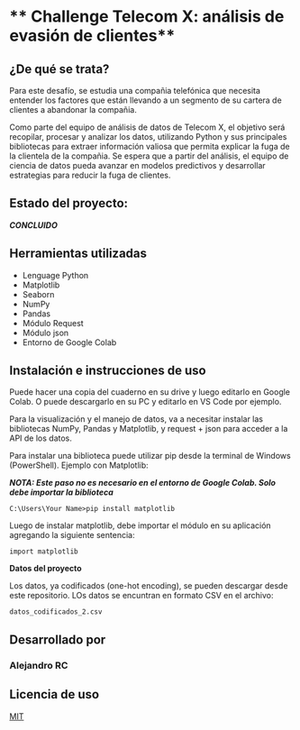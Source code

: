 # ** Challenge Telecom X: análisis de evasión de clientes**


## ¿De qué se trata?
 Para este desafío, se estudia una compañia telefónica que necesita entender los factores que están llevando a un segmento de su cartera de clientes a abandonar la compañia.

Como parte del equipo de análisis de datos de Telecom X, el objetivo será recopilar, procesar y analizar los datos, utilizando Python y sus principales bibliotecas para extraer información valiosa que permita explicar la fuga de la clientela de la compañia. Se espera que a partir del análisis, el equipo de ciencia de datos pueda avanzar en modelos predictivos y desarrollar estrategias para reducir la fuga de clientes.


## Estado del proyecto: 
***CONCLUIDO***
## Herramientas utilizadas
- Lenguage Python
- Matplotlib
- Seaborn
- NumPy
- Pandas
- Módulo Request
- Módulo json
- Entorno de Google Colab

## Instalación e instrucciones de uso
Puede hacer una copia del cuaderno en su drive y luego editarlo en Google Colab. O puede descargarlo en su PC y editarlo en VS Code por ejemplo.

Para la visualización y el manejo de datos, va a necesitar instalar las bibliotecas NumPy, Pandas y Matplotlib, y request + json para acceder a la API de los datos.

Para instalar una biblioteca puede utilizar pip desde la terminal de Windows (PowerShell). Ejemplo con Matplotlib:

***NOTA: Este paso no es necesario en el entorno de Google Colab. Solo debe importar la biblioteca***

```
C:\Users\Your Name>pip install matplotlib
```


Luego de instalar matplotlib, debe importar el módulo en su aplicación agregando la siguiente sentencia:

```
import matplotlib
```

**Datos del proyecto**

Los datos, ya codificados (one-hot encoding), se pueden descargar desde este repositorio. LOs datos se encuntran en formato CSV en el archivo:
```
datos_codificados_2.csv
```

## Desarrollado por
### Alejandro RC


## Licencia de uso

[MIT](https://choosealicense.com/licenses/mit/)
